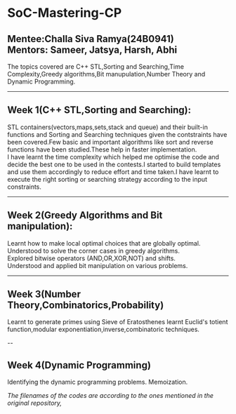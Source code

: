 # SoC-Mastering-CP
**Mentee**:Challa Siva Ramya(24B0941)   
**Mentors**: Sameer, Jatsya, Harsh, Abhi
---

The topics covered are C++ STL,Sorting and Searching,Time Complexity,Greedy algorithms,Bit manupulation,Number Theory and Dynamic Programming.

---
## Week 1(C++ STL,Sorting and Searching):
STL containers(vectors,maps,sets,stack and queue) and their built-in functions and Sorting and Searching techniques given the contstraints have been covered.Few basic and important algorithms like sort and reverse functions have been studied.These help in faster implementation.  
I have learnt the time complexity which helped me optimise the code and decide the best one to be used in the contests.I started to build  templates and use them accordingly to reduce effort and time taken.I have learnt to execute the right sorting or searching strategy according to the input constraints.  

---

## Week 2(Greedy Algorithms and Bit manipulation):
Learnt how to make local optimal choices that are globally optimal.  
Understood to solve the corner cases in greedy algorithms.  
Explored bitwise operators (AND,OR,XOR,NOT) and shifts.  
Understood and applied bit manipulation on various problems.

---

## Week 3(Number Theory,Combinatorics,Probability)
Learnt to generate primes using Sieve of Eratosthenes
learnt Euclid's totient function,modular exponentiation,inverse,combinatoric techniques.


--

## Week 4(Dynamic Programming)
Identifying the dynamic programming problems.
Memoization.


*The filenames of the codes are according to the ones mentioned in the original repository,*
